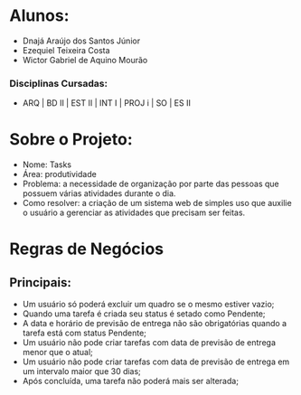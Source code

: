 # Alunos:
-	Dnajá Araújo dos Santos Júnior
-	Ezequiel Teixeira Costa
-	Wictor Gabriel de Aquino Mourão

### Disciplinas Cursadas:
- ARQ | BD II | EST II | INT I | PROJ i | SO | ES II


# Sobre o Projeto:
-	Nome: Tasks
-	Área: produtividade
-	Problema: a necessidade de organização por parte das pessoas que possuem várias atividades durante o dia.
-	Como resolver: a criação de um sistema web de simples uso que auxilie o usuário a gerenciar as atividades que precisam ser feitas.

# Regras de Negócios
## Principais:
- Um usuário só poderá excluir um quadro se o mesmo estiver vazio;
- Quando uma tarefa é criada seu status é setado como Pendente;
- A data e horário de previsão de entrega não são obrigatórias quando a tarefa está com status Pendente;
- Um usuário não pode criar tarefas com data de previsão de entrega menor que o atual;
- Um usuário não pode criar tarefas com data de previsão de entrega em um intervalo maior que 30 dias;
- Após concluída, uma tarefa não poderá mais ser alterada;


